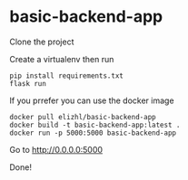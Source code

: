 # basic-backend-app

Clone the project

Create a virtualenv then run

    pip install requirements.txt
    flask run
    

If you prrefer you can use the docker image

    docker pull elizhl/basic-backend-app
    docker build -t basic-backend-app:latest .
    docker run -p 5000:5000 basic-backend-app
    
Go to http://0.0.0.0:5000

Done!
